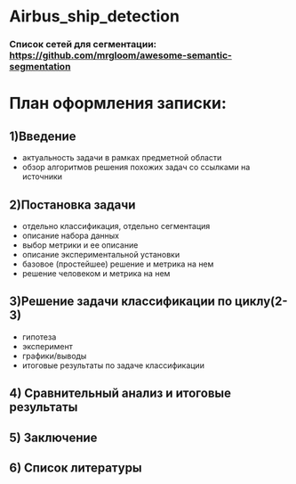 # Airbus_ship_detection


### Список сетей для сегментации: https://github.com/mrgloom/awesome-semantic-segmentation

# План оформления записки:
  ## 1)Введение
  * актуальность задачи в рамках предметной области
  * обзор алгоритмов решения похожих задач со ссылками на источники
  ## 2)Постановка задачи
  * отдельно классификация, отдельно сегментация
  * описание набора данных
  * выбор метрики и ее описание
  * описание экспериментальной установки
  * базовое (простейшее) решение и метрика на нем
  * решение человеком и метрика на нем
  ## 3)Решение задачи классификации по циклу(2-3)
  * гипотеза
  * эксперимент
  * графики/выводы
  * итоговые результаты по задаче классификации
  ## 4) Сравнительный анализ и итоговые результаты
  ## 5) Заключение
  ## 6) Список литературы
